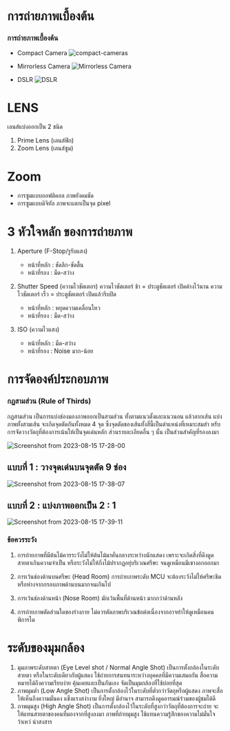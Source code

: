 # การถ่ายภาพเบื้องต้น

### การถ่ายภาพเบื้องต้น
 + Compact Camera
   ![compact-cameras](https://github.com/rushmi0/Multimedia/assets/120770468/6269bf9f-599e-41b1-8b89-c91d3452c155)

 + Mirrorless Camera
   ![Mirrorless Camera](https://github.com/rushmi0/Multimedia/assets/120770468/6080bee0-5109-4b1c-881f-63c308888fca)

 + DSLR
   ![DSLR](https://github.com/rushmi0/Multimedia/assets/120770468/8a2fcc4e-d656-445b-b515-500094fa4f66)


# LENS
เลนส์แบ่งออกเป็น 2 ชนิด
1. Prime Lens (เลนส์ฟิก)
2. Zoom Lens (เลนส์ซูม)

# Zoom
 + การซูมแบบออฟติคอล ภาพยังคมชัด
 + การซูมแบบดิจิทัล ภาพจะแตกเป็นจุด pixel

# 3 หัวใจหลัก ของการถ่ายภาพ

1. Aperture (F-Stop/รูรับแสง)
   + หน้าที่หลัก : ชัดลึก-ชัดตื้น
   + หน้าที่รอง : มืด-สว่าง

2. Shutter Speed (ความไวชัตเตอร)
ความไวชัตเตอร์ ช้า = ประตูชัตเตอร์ เปิดค้างไว้นาน
ความไวชัตเตอร์ เร็ว = ประตูชัตเตอร์ เปิดแล้วรีบปิด
   + หน้าที่หลัก : หยุดความเคลื่อนไหว
   + หน้าที่รอง : มืด-สว่าง

3. ISO (ความไวแสง)
   + หน้าที่หลัก : มืด-สว่าง
   + หน้าที่รอง : Noise มาก-น้อย

# การจัดองค์ประกอบภาพ

### กฏสามส่วน (Rule of Thirds)
กฏสามส่วน เป็นการแบ่งช่องมองภาพออกเป็นสามส่วน ทั้งตามแนวตั้งและแนวนอน แล้วลากเส้น
แบ่งภาพทั้งสามเส้น จะเกิดจุดตัดกันทั้งหมด 4 จุด ซึ่งจุดตัดของเส้นทั้งสี่นี้เป็นตำแหน่งที่เหมาะสมสำ
หรับการจัดวางวัตถุที่ต้องการเน้นให้เป็นจุดเด่นหลัก ส่วนรายละเอียดอื่น ๆ นั้น เป็นส่วนสำคัญที่รองลงมา

![Screenshot from 2023-08-15 17-28-00](https://github.com/rushmi0/Multimedia/assets/120770468/23a27797-8541-4ed1-8f01-34db0df25ab7)

## แบบที่ 1 : วางจุดเด่นบนจุดตัด 9 ช่อง
![Screenshot from 2023-08-15 17-38-07](https://github.com/rushmi0/Multimedia/assets/120770468/2312c0c9-ce0d-4f22-a41b-f48a5b86284e)

## แบบที่ 2 : แบ่งภาพออกเป็น 2 : 1
![Screenshot from 2023-08-15 17-39-11](https://github.com/rushmi0/Multimedia/assets/120770468/1e3c95c1-19ba-4e0b-a565-5d46b99ef79b)

### ข้อควรระวัง

1. การถ่ายภาพที่มีต้นไม้ควรระวังไม่ให้ต้นไม้มาคั่นกลางระหว่างนักแสดง เพราะจะเกิดสิ่งที่ดึงดูดสายตาเกินความจำเป็น หรือระวังไม่ให้กิ่งไม้ปรากฏอยุ่บริเวณศรีษะ จนดูเหมือนมีเขางอกออกมา

2. การเว้นช่องด้านบนศรีษะ (Head Room) การถ่ายภาพระดับ MCU จะต้องระวังไม่ให้ศรีษะชิดหรือห่างจากกรอบภาพด้านบนมากจนเกินไป

3. การเว้นช่องด้านหน้า (Nose Room) มักเว้นพื้นที่ด้านหน้า มากกว่าด้านหลัง

4. การถ่ายภาพตัดส่วนใดของร่างกาย ไม่ควรตัดภาพบริเวณข้อต่อเนื่องจากอาจทำให้ดูเหมือนคนพิการได


# ระดับของมุมกล้อง

1. มุมภาพระดับสายตา (Eye Level shot / Normal Angle Shot) เป็นการตั้งกล้องในระดับสายตา หรือในระดับเดียวกับผู้แสดง ใช้ถ่ายการสนทนาระหว่างบุคคลที่มีความเสมอกัน สื่อความหมายได้ถึงความเรียบง่าย คุ้นเคยและเป็นกันเอง จัดเป็นมุมกล้องที่ใช้บ่อยที่สุด
2. ภาพมุมต่ำ (Low Angle Shot) เป็นการตั้งกล้องไว้ในระดับที่ต่ำกว่าวัตถุหรือผู้แสดง ภาพจะสื่อให้เห็นถึงความมั่นคง แข็งแรงสง่างาม ยิ่งใหญ่ มีอำนาจ สามารถดึงดูดอารมณ์ร่วมของผู้ชมได้ดี
3. ภาพมุมสูง (High Angle Shot) เป็นการตั้งกล้องไว้ในระดับที่สูงกว่าวัตถุที่ต้องการจะถ่าย จะให้แทนสายตาของคนที่มองจากที่สูงลงมา ภาพที่ถ่ายมุมสูง ใช้แทนความรู้สึกของความไม่มั่นใจ ว้าเหว่ น่าสงสาร
